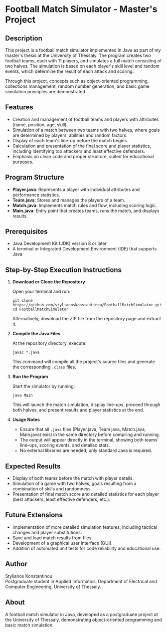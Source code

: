 # Football Match Simulator - Master's Project

## Description

This project is a football match simulator implemented in Java as part of my master's thesis at the University of Thessaly. The program creates two football teams, each with 11 players, and simulates a full match consisting of two halves. The simulation is based on each player's skill level and random events, which determine the result of each attack and scoring.

Through this project, concepts such as object-oriented programming, collections management, random number generation, and basic game simulation principles are demonstrated.

## Features

- Creation and management of football teams and players with attributes (name, position, age, skill).
- Simulation of a match between two teams with two halves, where goals are determined by players' abilities and random factors.
- Display of each team's line-up before the match begins.
- Calculation and presentation of the final score and player statistics, including identifying top attackers and least effective defenders.
- Emphasis on clean code and proper structure, suited for educational purposes.

## Program Structure

- **Player.java**: Represents a player with individual attributes and performance statistics.
- **Team.java**: Stores and manages the players of a team.
- **Match.java**: Implements match rules and flow, including scoring logic.
- **Main.java**: Entry point that creates teams, runs the match, and displays results.

## Prerequisites

- Java Development Kit (JDK) version 8 or later
- A terminal or Integrated Development Environment (IDE) that supports Java

## Step-by-Step Execution Instructions

1. **Download or Clone the Repository**
   
   Open your terminal and run:
   ```
   git clone https://github.com/stylianoskonstantinou/FootballMatchSimulator.git
   cd FootballMatchSimulator
   ```
   Alternatively, download the ZIP file from the repository page and extract it.

2. **Compile the Java Files**
   
   At the repository directory, execute:
   ```
   javac *.java
   ```
   This command will compile all the project's source files and generate the corresponding `.class` files.

3. **Run the Program**
   
   Start the simulator by running:
   ```
   java Main
   ```
   This will launch the match simulation, display line-ups, proceed through both halves, and present results and player statistics at the end.

4. **Usage Notes**
   - Ensure that all `.java` files (Player.java, Team.java, Match.java, Main.java) exist in the same directory before compiling and running.
   - The output will appear directly in the terminal, showing both teams' line-ups, scoring events, and detailed stats.
   - No external libraries are needed; only standard Java is required.

## Expected Results

- Display of both teams before the match with player details.
- Simulation of a game with two halves, goals resulting from a combination of skills and randomness.
- Presentation of final match score and detailed statistics for each player (best attackers, least effective defenders, etc.).

## Future Extensions

- Implementation of more detailed simulation features, including tactical changes and player substitutions.
- Save and load match results from files.
- Development of a graphical user interface (GUI).
- Addition of automated unit tests for code reliability and educational use.

## Author

Stylianos Konstantinou  
Postgraduate student in Applied Informatics, Department of Electrical and Computer Engineering, University of Thessaly.

## About

A football match simulator in Java, developed as a postgraduate project at the University of Thessaly, demonstrating object-oriented programming and basic match simulation.
